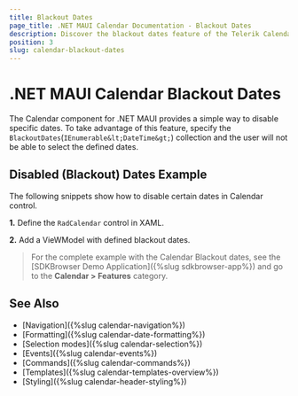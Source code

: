```yaml
---
title: Blackout Dates
page_title: .NET MAUI Calendar Documentation - Blackout Dates
description: Discover the blackout dates feature of the Telerik Calendar for .NET MAUI control, and learn how to use them to disable specific dates.
position: 3
slug: calendar-blackout-dates
---
```


# .NET MAUI Calendar Blackout Dates

The Calendar component for .NET MAUI provides a simple way to disable specific dates. To take advantage of this feature, specify the `BlackoutDates`(`IEnumerable&lt;DateTime&gt;`) collection and the user will not be able to select the defined dates.

## Disabled (Blackout) Dates Example

The following snippets show how to disable certain dates in Calendar control.

**1.** Define the `RadCalendar` control in XAML.

<snippet id='calendar-blackout-dates'/>

**2.** Add a VieWModel with defined blackout dates. 

<snippet id='calendar-blackoutdates-viewmode'/>

> For the complete example with the Calendar Blackout dates, see the [SDKBrowser Demo Application]({%slug sdkbrowser-app%}) and go to the **Calendar > Features** category.

## See Also

- [Navigation]({%slug calendar-navigation%})
- [Formatting]({%slug calendar-date-formatting%})
- [Selection modes]({%slug calendar-selection%}) 
- [Events]({%slug calendar-events%})
- [Commands]({%slug calendar-commands%})
- [Templates]({%slug calendar-templates-overview%})
- [Styling]({%slug calendar-header-styling%})
